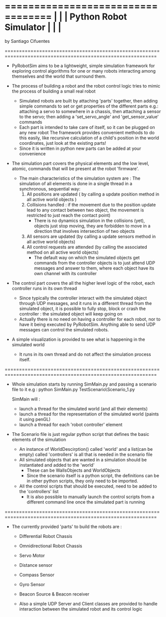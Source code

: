 ==================================
|                                |
|     Python Robot Simulator     |
|                                |
==================================
by Santiago Cifuentes

===========================================================================================================

- PyRobotSim aims to be a lightweight, simple simulation framework for exploring control algorithms for one or many robots interacting among themselves and the world that surround them.

- The process of building a robot and the robot control logic tries to mimic the process of building a small real robot
	* Simulated robots are built by attaching 'parts' together, then adding simple commands to set or get properties of the different parts 
		e.g.: attaching a servo to somewhere in a chassis, then attaching a sensor to the servo; then adding a 'set_servo_angle' and 'get_sensor_value' commands
	* Each part is intended to take care of itself, so it can be plugged on any new robot
		The framework provides convenient methods to do this easily, like recursive calculation of a child's position in the world coordinates, just look at the existing parts!
	* Since it is written in python new parts can be added at your convenience
  
- The simulation part covers the physical elements and the low level, atomic, commands that will be present at the robot 'firmware'.
	- The main characteristics of the simulation system are :
		The simulation of all elements is done in a single thread in a synchronous, sequential way:
		1) All positions are updated ( by calling a update position method in all active world objects )
		2) Collisions handled : if the movement due to the position update lead to any contact between two object, the movement is restricted to just reach the contact point)
			- There is no dynamics simulation in the collisions (yet), objects just stop moving, they are forbidden to move in a direction that involves intersection of two objects
		3) All sensors are updated (by calling a update sensors method in all active world objects)
		4) All control requests are attended (by calling the associated method on all active world objects)
			- The default way on which the simulated objects get commands from the controller objects is to just attend UDP messages and answer to them, where each object have its own channel with its controller

- The control part covers the all the higher level logic of the robot, each controller runs in its own thread
	* Since typically the controller interact with the simulated object through UDP messages, and it runs in a different thread from the simulated object, it is possible to fully stop, block or crash the controller : the simulated object will keep going on
	* Actually there is no need on having a controller for each robot, nor to have it being executed by PyRobotSim. 
		Anything able to send UDP messages can control the simulated robots.

- A simple visualization is provided to see what is happening in the simulated world
	* It runs in its own thread and do not affect the simulation process itself.
		
===========================================================================================================
		
- Whole simulation starts by running SimMain.py and passing a scenario file to it
  e.g : python SimMain.py TestScenario\Scenario_1.py

  SimMain will :
	* launch a thread for the simulated world (and all their elements)
	* launch a thread for the representation of the simulated world (paints it using penGL)
	* launch a thread for each 'robot controller' element

- The Scenario file is just regular python script that defines the basic elements of the simulation
	* An instance of WorldDescirption() called 'world' and a list(can be empty) called 'controllers' is all that is needed in the scenario file
	* All simulated objects that are wanted in a simulation should be instantiated and added to the 'world'
		- These can be WallsObjects and WorldObjects
		- Since the scenario itself is a python script, the definitions can be in other python scripts, they only need to be imported.
	* All the control scripts that should be executed, need to be added to the 'controllers' list
		- It is also possible to manually launch the control scripts from a different command line once the simulated part is running
	
===========================================================================================================

- The currently provided 'parts' to build the robots are :
	* Differential Robot Chassis
	* Omnidirectional Robot Chassis
	* Servo Motor
	* Distance sensor
	* Compass Sensor
	* Gyro Sensor
	* Beacon Source & Beacon receiver
	
	* Also a simple UDP Server and Client classes are provided to handle interaction between the simulated robot and its control logic